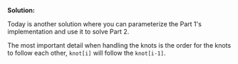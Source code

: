 **Solution:**

Today is another solution where you can parameterize the Part 1's implementation
and use it to solve Part 2.

The most important detail when handling the knots is the order for the knots to
follow each other, `knot[i]` will follow the `knot[i-1]`.
